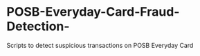 # POSB-Everyday-Card-Fraud-Detection-
Scripts to detect suspicious transactions on POSB Everyday Card 
